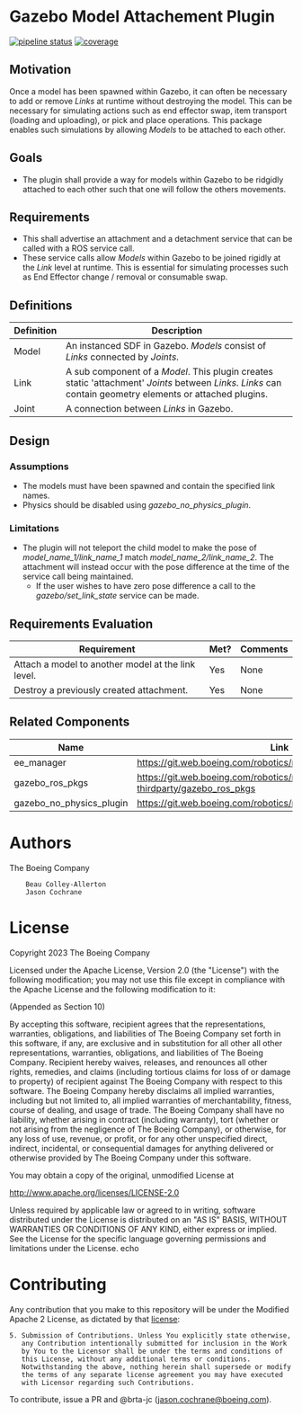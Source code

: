 # Gazebo Model Attachement Plugin

[![pipeline status](https://git.web.boeing.com/robotics/ros/gazebo_model_attachment_plugin/badges/master/pipeline.svg)](https://git.web.boeing.com/robotics/ros/gazebo_model_attachment_plugin/commits/master)
[![coverage](https://git.web.boeing.com/robotics/ros/gazebo_model_attachment_plugin/badges/master/coverage.svg)](https://git.web.boeing.com/robotics/ros/gazebo_model_attachment_plugin/commits/master)

## Motivation

 Once a model has been spawned within Gazebo, it can often be necessary to add or remove _Links_ at runtime without destroying the
 model. This can be necessary for simulating actions such as end effector swap, item transport (loading and uploading), or pick and place operations.
This package enables such simulations by allowing _Models_ to be attached to each other.

## Goals

- The plugin shall provide a way for models within Gazebo to be ridgidly attached to each other such that one will follow the others movements.

## Requirements

- This shall advertise an attachment and a detachment service that can be called with a ROS service call.
- These service calls allow _Models_ within Gazebo to be joined rigidly at the _Link_ level at runtime. This is essential for simulating processes such as End Effector change / removal or consumable swap.

## Definitions

| Definition | Description                                                                                                              |
| ---------- | ------------------------------------------------------------------------------------------------------------------------ |
| Model       | An instanced SDF in Gazebo. _Models_ consist of _Links_ connected by _Joints_.                                                                                                               |
| Link        | A sub component of a _Model_. This plugin creates static 'attachment' _Joints_ between _Links_. _Links_ can contain geometry elements or attached plugins.                                                                                                               |
| Joint       | A connection between _Links_ in Gazebo.

## Design

### Assumptions

- The models must have been spawned and contain the specified link names.
- Physics should be disabled using _gazebo_no_physics_plugin_.

### Limitations

- The plugin will not teleport the child model to make the pose of  _model_name_1/link_name_1_ match _model_name_2/link_name_2_. The attachment will instead occur with the pose difference at the time of the service call being maintained.
  - If the user wishes to have zero pose difference a call to the _gazebo/set_link_state_ service can be made.

## Requirements Evaluation

| Requirement | Met? | Comments |
| ------------| ------- | ---------- |
| Attach a model to another model at the link level. | Yes | None |
| Destroy a previously created attachment. | Yes | None |

## Related Components

| Name                | Link                                                                       |
| ------------------- | -------------------------------------------------------------------------- |
| ee_manager | https://git.web.boeing.com/robotics/ros/ee_manager                |
| gazebo_ros_pkgs | https://git.web.boeing.com/robotics/ros-thirdparty/gazebo_ros_pkgs |
| gazebo_no_physics_plugin | https://git.web.boeing.com/robotics/ros/gazebo_no_physics_plugin |

# Authors
The Boeing Company

     	Beau Colley-Allerton
     	Jason Cochrane


# License

Copyright 2023 The Boeing Company

Licensed under the Apache License, Version 2.0 (the "License") with the following modification;
you may not use this file except in compliance with the Apache License and the following modification to it:

(Appended as Section 10)

By accepting this software, recipient agrees that the representations, warranties, obligations, and liabilities of The Boeing Company set forth in this software, if any, are exclusive and in substitution for all other all other representations, warranties, obligations, and liabilities of The Boeing Company.
Recipient hereby waives, releases, and renounces all other rights, remedies, and claims (including tortious claims for loss of or damage to property) of recipient against The Boeing Company with respect to this software.
The Boeing Company hereby disclaims all implied warranties, including but not limited to, all implied warranties of merchantability, fitness, course of dealing, and usage of trade.
The Boeing Company shall have no liability, whether arising in contract (including warranty), tort (whether or not arising from the negligence of The Boeing Company), or otherwise, for any loss of use, revenue, or profit, or for any other unspecified direct, indirect, incidental, or consequential damages for anything delivered or otherwise provided by The Boeing Company under this software.

You may obtain a copy of the original, unmodified License at

   http://www.apache.org/licenses/LICENSE-2.0

Unless required by applicable law or agreed to in writing, software
distributed under the License is distributed on an "AS IS" BASIS,
WITHOUT WARRANTIES OR CONDITIONS OF ANY KIND, either express or implied.
See the License for the specific language governing permissions and
limitations under the License.
echo 

# Contributing

Any contribution that you make to this repository will
be under the Modified Apache 2 License, as dictated by that
[license](http://www.apache.org/licenses/LICENSE-2.0):

```
5. Submission of Contributions. Unless You explicitly state otherwise,
   any Contribution intentionally submitted for inclusion in the Work
   by You to the Licensor shall be under the terms and conditions of
   this License, without any additional terms or conditions.
   Notwithstanding the above, nothing herein shall supersede or modify
   the terms of any separate license agreement you may have executed
   with Licensor regarding such Contributions.
```

To contribute, issue a PR and @brta-jc (jason.cochrane@boeing.com).